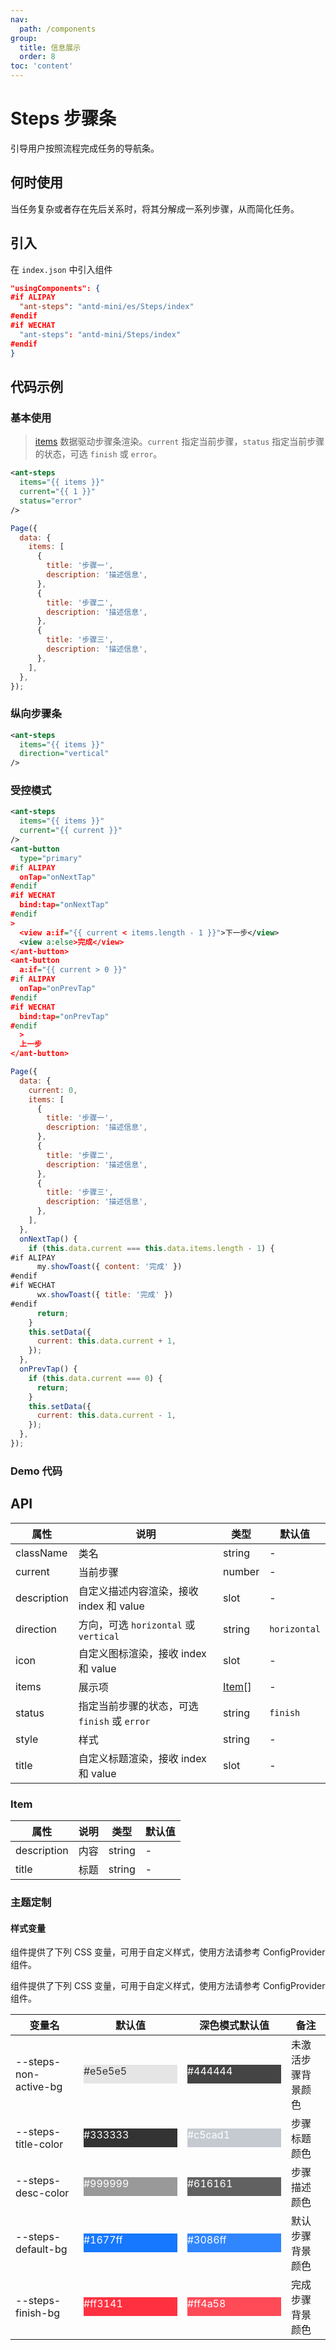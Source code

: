 ```yaml
---
nav:
  path: /components
group:
  title: 信息展示
  order: 8
toc: 'content'
---
```


# Steps 步骤条

引导用户按照流程完成任务的导航条。

## 何时使用

当任务复杂或者存在先后关系时，将其分解成一系列步骤，从而简化任务。

## 引入

在 `index.json` 中引入组件

```json
"usingComponents": {
#if ALIPAY
  "ant-steps": "antd-mini/es/Steps/index"
#endif
#if WECHAT
  "ant-steps": "antd-mini/Steps/index"
#endif
}
```

## 代码示例

### 基本使用

> [items](#item) 数据驱动步骤条渲染。`current` 指定当前步骤，`status` 指定当前步骤的状态，可选 `finish` 或 `error`。

```xml
<ant-steps
  items="{{ items }}"
  current="{{ 1 }}"
  status="error"
/>
```

```js
Page({
  data: {
    items: [
      {
        title: '步骤一',
        description: '描述信息',
      },
      {
        title: '步骤二',
        description: '描述信息',
      },
      {
        title: '步骤三',
        description: '描述信息',
      },
    ],
  },
});
```

### 纵向步骤条

```xml
<ant-steps
  items="{{ items }}"
  direction="vertical"
/>
```

### 受控模式

```xml
<ant-steps
  items="{{ items }}"
  current="{{ current }}"
/>
<ant-button
  type="primary"
#if ALIPAY
  onTap="onNextTap"
#endif
#if WECHAT
  bind:tap="onNextTap"
#endif
>
  <view a:if="{{ current < items.length - 1 }}">下一步</view>
  <view a:else>完成</view>
</ant-button>
<ant-button
  a:if="{{ current > 0 }}"
#if ALIPAY
  onTap="onPrevTap"
#endif
#if WECHAT
  bind:tap="onPrevTap"
#endif
  >
  上一步
</ant-button>
```

```js
Page({
  data: {
    current: 0,
    items: [
      {
        title: '步骤一',
        description: '描述信息',
      },
      {
        title: '步骤二',
        description: '描述信息',
      },
      {
        title: '步骤三',
        description: '描述信息',
      },
    ],
  },
  onNextTap() {
    if (this.data.current === this.data.items.length - 1) {
#if ALIPAY
      my.showToast({ content: '完成' })
#endif
#if WECHAT
      wx.showToast({ title: '完成' })
#endif
      return;
    }
    this.setData({
      current: this.data.current + 1,
    });
  },
  onPrevTap() {
    if (this.data.current === 0) {
      return;
    }
    this.setData({
      current: this.data.current - 1,
    });
  },
});
```

### Demo 代码

<code src='../../demo/pages/Steps/index'></code>

## API

| 属性        | 说明                                         | 类型            | 默认值       |
| ----------- | -------------------------------------------- | --------------- | ------------ |
| className   | 类名                                         | string          | -            |
| current     | 当前步骤                                     | number          | -            |
| description | 自定义描述内容渲染，接收 index 和 value      | slot            | -            |
| direction   | 方向，可选 `horizontal` 或 `vertical`        | string          | `horizontal` |
| icon        | 自定义图标渲染，接收 index 和 value          | slot            | -            |
| items       | 展示项                                       | [Item](#item)[] | -            |
| status      | 指定当前步骤的状态，可选 `finish` 或 `error` | string          | `finish`     |
| style       | 样式                                         | string          | -            |
| title       | 自定义标题渲染，接收 index 和 value          | slot            | -            |

### Item

| 属性        | 说明 | 类型   | 默认值 |
| ----------- | ---- | ------ | ------ |
| description | 内容 | string | -      |
| title       | 标题 | string | -      |

### 主题定制

#### 样式变量

组件提供了下列 CSS 变量，可用于自定义样式，使用方法请参考 ConfigProvider 组件。

组件提供了下列 CSS 变量，可用于自定义样式，使用方法请参考 ConfigProvider 组件。

| 变量名                | 默认值                                                                                            | 深色模式默认值                                                                                    | 备注               |
| --------------------- | ------------------------------------------------------------------------------------------------- | ------------------------------------------------------------------------------------------------- | ------------------ |
| --steps-non-active-bg | <div style="width: 150px; height: 30px; background-color: #e5e5e5; color: #333333;">#e5e5e5</div> | <div style="width: 150px; height: 30px; background-color: #444444; color: #ffffff;">#444444</div> | 未激活步骤背景颜色 |
| --steps-title-color   | <div style="width: 150px; height: 30px; background-color: #333333; color: #ffffff;">#333333</div> | <div style="width: 150px; height: 30px; background-color: #c5cad1; color: #ffffff;">#c5cad1</div> | 步骤标题颜色       |
| --steps-desc-color    | <div style="width: 150px; height: 30px; background-color: #999999; color: #ffffff;">#999999</div> | <div style="width: 150px; height: 30px; background-color: #616161; color: #ffffff;">#616161</div> | 步骤描述颜色       |
| --steps-default-bg    | <div style="width: 150px; height: 30px; background-color: #1677ff; color: #ffffff;">#1677ff</div> | <div style="width: 150px; height: 30px; background-color: #3086ff; color: #ffffff;">#3086ff</div> | 默认步骤背景颜色   |
| --steps-finish-bg     | <div style="width: 150px; height: 30px; background-color: #ff3141; color: #ffffff;">#ff3141</div> | <div style="width: 150px; height: 30px; background-color: #ff4a58; color: #ffffff;">#ff4a58</div> | 完成步骤背景颜色   |
